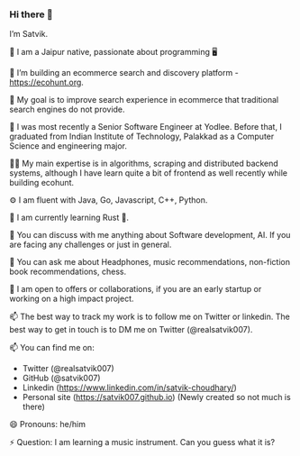 ### Hi there 👋
I’m Satvik.

🏡 I am a Jaipur native, passionate about programming 🖥️

🔭 I’m building an ecommerce search and discovery platform - https://ecohunt.org.

🥅 My goal is to improve search experience in ecommerce that traditional search engines do not provide.

🏢 I was most recently a Senior Software Engineer at Yodlee. Before that, I graduated from Indian Institute of Technology, Palakkad as a Computer Science and engineering major.

👨‍💻 My main expertise is in algorithms, scraping and distributed backend systems, although I have learn quite a bit of frontend as well recently while building ecohunt.

⚙️ I am fluent with Java, Go, Javascript, C++, Python.

🌱 I am currently learning Rust 🦀.

💬 You can discuss with me anything about Software development, AI. If you are facing any challenges or just in general.

🙋 You can ask me about Headphones, music recommendations, non-fiction book recommendations, chess.

👯 I am open to offers or collaborations, if you are an early startup or working on a high impact project.

📫 The best way to track my work is to follow me on Twitter or linkedin. The best way to get in touch is to DM me on Twitter (@realsatvik007).

📫 You can find me on:

- Twitter (@realsatvik007)
- GitHub (@satvik007)
- Linkedin (https://www.linkedin.com/in/satvik-choudhary/)
- Personal site (https://satvik007.github.io) (Newly created so not much is there)

😄 Pronouns: he/him

⚡ Question: I am learning a music instrument. Can you guess what it is?

